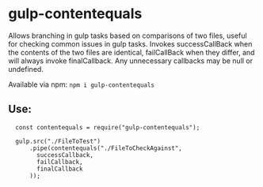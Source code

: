 # gulp-contentequals

Allows branching in gulp tasks based on comparisons of two files, useful for checking common issues in gulp tasks. Invokes successCallBack when the contents of the two files are identical, failCallBack when they differ, and will always invoke finalCallback. Any unnecessary callbacks may be null or undefined.

Available via npm: `npm i gulp-contentequals`

## Use:
```
  const contentequals = require("gulp-contentequals");

  gulp.src("./FileToTest")
      .pipe(contentequals("./FileToCheckAgainst", 
        successCallback, 
        failCallback, 
        finalCallback
      ));
```
